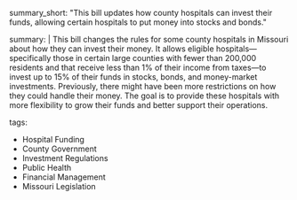 summary_short: "This bill updates how county hospitals can invest their funds, allowing certain hospitals to put money into stocks and bonds."

summary: |
  This bill changes the rules for some county hospitals in Missouri about how they can invest their money. It allows eligible hospitals—specifically those in certain large counties with fewer than 200,000 residents and that receive less than 1% of their income from taxes—to invest up to 15% of their funds in stocks, bonds, and money-market investments. Previously, there might have been more restrictions on how they could handle their money. The goal is to provide these hospitals with more flexibility to grow their funds and better support their operations.

tags:
  - Hospital Funding
  - County Government
  - Investment Regulations
  - Public Health
  - Financial Management
  - Missouri Legislation
